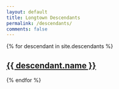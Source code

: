 ```yaml
---
layout: default
title: Longtown Descendants
permalink: /descendants/
comments: false
---
```


{% for descendant in site.descendants %}
  <h2><a href="{{ descendant.url }}">{{ descendant.name }}</a></h2>
{% endfor %}

